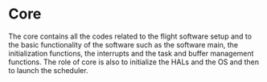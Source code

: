 # Core

The core contains all the codes related to the flight software setup and to the basic functionality of the software such as the software main, the initialization functions, the interrupts and the task and buffer management functions. The role of core is also to initialize the HALs and the OS and then to launch the scheduler.
